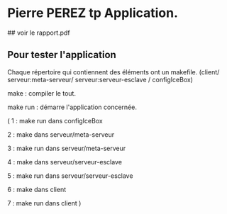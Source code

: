 # Pierre PEREZ tp Application.

## voir le rapport.pdf

## Pour tester l'application

Chaque répertoire qui contiennent des éléments ont un makefile. (client/ serveur:meta-serveur/
serveur:serveur-esclave / configIceBox)

make : compiler le tout.

make run : démarre l'application concernée.

(
1 : make run dans configIceBox

2 : make dans serveur/meta-serveur

3 : make run dans serveur/meta-serveur

4 : make dans serveur/serveur-esclave

5 : make run dans serveur/serveur-esclave

6 : make dans client

7 : make run dans client
)